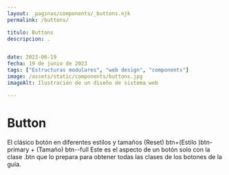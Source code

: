```yaml
---
layout: _paginas/components/_buttons.njk
permalink: /buttons/

titulo: Buttons
descripcion: .


date: 2023-06-19
fecha: 19 de junio de 2023
tags: ["Estructuras modulares", "web design", "components"]
image: /assets/static/components/buttons.jpg
imageAlt: Ilustración de un diseño de sistema web

---
```


# Button

El clásico botón en diferentes estilos y tamaños (Reset) btn+(Estilo )btn-primary + (Tamaño) btn--full Este es el aspecto de un botón solo con la clase .btn que lo prepara para obtener todas las clases de los botones de la guía.

